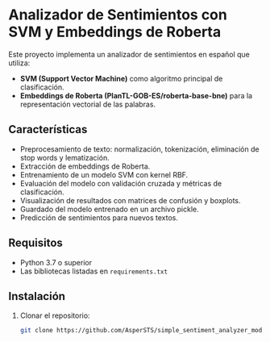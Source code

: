 # Analizador de Sentimientos con SVM y Embeddings de Roberta

Este proyecto implementa un analizador de sentimientos en español que utiliza:

* **SVM (Support Vector Machine)** como algoritmo principal de clasificación.
* **Embeddings de Roberta (PlanTL-GOB-ES/roberta-base-bne)** para la representación vectorial de las palabras.

## Características

* Preprocesamiento de texto: normalización, tokenización, eliminación de stop words y lematización.
* Extracción de embeddings de Roberta.
* Entrenamiento de un modelo SVM con kernel RBF.
* Evaluación del modelo con validación cruzada y métricas de clasificación.
* Visualización de resultados con matrices de confusión y boxplots.
* Guardado del modelo entrenado en un archivo pickle.
* Predicción de sentimientos para nuevos textos.

## Requisitos

* Python 3.7 o superior
* Las bibliotecas listadas en `requirements.txt`

## Instalación

1. Clonar el repositorio:
   ```bash
   git clone https://github.com/AsperSTS/simple_sentiment_analyzer_model.git